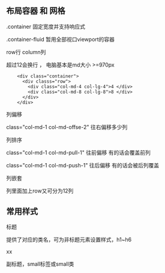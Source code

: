 
#

## 布局容器 和 网格
.container 固定宽度并支持响应式

.container-fluid 暂用全部视口viewport的容器

row行 column列

超过12会换行 ， 电脑基本是md大小 >=970px

```
    <div class="container">
      <div classs="row">
        <div class="col-md-4 col-lg-4">4 </div>
        <div class="col-md-8 col-lg-8">8 </div>
      </div>
    </div>

```
列偏移

class="col-md-1 col-md-offse-2" 往右偏移多少列

列排序

class="col-md-1 col-md-pull-1" 往前偏移 有的话会覆盖前列

class="col-md-1 col-md-push-1" 往后偏移 有的话会被后列覆盖

列嵌套

列里面加上row又可分为12列

## 常用样式
标题

提供了对应的类名，可为非标题元素设置样式，h1~h6

<div class="h1">xx </div>

副标题，small标签或small类


